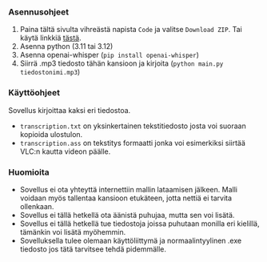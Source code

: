 ### Asennusohjeet
1. Paina tältä sivulta vihreästä napista `Code` ja valitse `Download ZIP`. Tai käytä linkkiä [tästä](https://github.com/Tumppi066/transcription/archive/refs/heads/main.zip).
2. Asenna python (3.11 tai 3.12)
3. Asenna openai-whisper (`pip install openai-whisper`)
4. Siirrä .mp3 tiedosto tähän kansioon ja kirjoita (`python main.py tiedostonimi.mp3`)

### Käyttöohjeet
Sovellus kirjoittaa kaksi eri tiedostoa. 
- `transcription.txt` on yksinkertainen tekstitiedosto josta voi suoraan kopioida ulostulon.
- `transcription.ass` on tekstitys formaatti jonka voi esimerkiksi siirtää VLC:n kautta videon päälle.

### Huomioita
- Sovellus ei ota yhteyttä internettiin mallin lataamisen jälkeen. Malli voidaan myös tallentaa kansioon etukäteen, jotta nettiä ei tarvita ollenkaan.
- Sovellus ei tällä hetkellä ota äänistä puhujaa, mutta sen voi lisätä.
- Sovellus ei tällä hetkellä tue tiedostoja joissa puhutaan monilla eri kielillä, tämänkin voi lisätä myöhemmin.
- Sovelluksella tulee olemaan käyttöliittymä ja normaalintyylinen .exe tiedosto jos tätä tarvitsee tehdä pidemmälle.